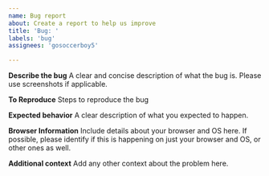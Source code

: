```yaml
---
name: Bug report
about: Create a report to help us improve
title: 'Bug: '
labels: 'bug'
assignees: 'gosoccerboy5'

---
```


**Describe the bug**
A clear and concise description of what the bug is. Please use screenshots if applicable.

**To Reproduce**
Steps to reproduce the bug

**Expected behavior**
A clear description of what you expected to happen.

**Browser Information**
Include details about your browser and OS here. If possible, please identify if this is happening on just your browser and OS, or other ones as well.

**Additional context**
Add any other context about the problem here.
<!-- Thanks to https://github.com/theforumhelpers/theforumhelpers.github.io/blob/master/.github/ISSUE_TEMPLATE/bug_report.md -->
